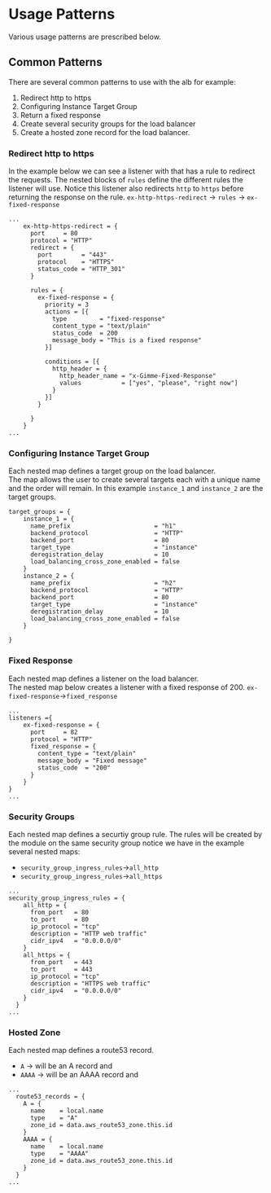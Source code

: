# Usage Patterns

Various usage patterns are prescribed below.

## Common Patterns
There are several common patterns to use with the alb for example:              
1. Redirect http to https               
2. Configuring Instance Target Group           
3. Return a fixed response              
4. Create several security groups for the load balancer             
5. Create a hosted zone record for the load balancer.           

### Redirect http to https
In the example below we can see a listener with that has a rule to redirect the requests.
The nested blocks of `rules` define the different rules the listener will use. Notice this listener also redirects `http` to `https` before returning the response on the rule.
`ex-http-https-redirect` -> `rules` -> `ex-fixed-response`
```hcl
...
    ex-http-https-redirect = {
      port     = 80
      protocol = "HTTP"
      redirect = {
        port        = "443"
        protocol    = "HTTPS"
        status_code = "HTTP_301"
      }

      rules = {
        ex-fixed-response = {
          priority = 3
          actions = [{
            type         = "fixed-response"
            content_type = "text/plain"
            status_code  = 200
            message_body = "This is a fixed response"
          }]

          conditions = [{
            http_header = {
              http_header_name = "x-Gimme-Fixed-Response"
              values           = ["yes", "please", "right now"]
            }
          }]
        }

      }
    }
...
```
### Configuring Instance Target Group
Each nested map defines a target group on the load balancer.                    
The map allows the user to create several targets each with a unique name and the order will remain. In this example `instance_1` and `instance_2` are the target groups.

```hcl
target_groups = {
    instance_1 = {
      name_prefix                       = "h1"
      backend_protocol                  = "HTTP"
      backend_port                      = 80
      target_type                       = "instance"
      deregistration_delay              = 10
      load_balancing_cross_zone_enabled = false
    }
    instance_2 = {
      name_prefix                       = "h2"
      backend_protocol                  = "HTTP"
      backend_port                      = 80
      target_type                       = "instance"
      deregistration_delay              = 10
      load_balancing_cross_zone_enabled = false
    }

}
```
### Fixed Response
Each nested map defines a listener on the load balancer.                    
The nested map below creates a listener with a fixed response of 200.
`ex-fixed-response`->`fixed_response`                

```hcl
...
listeners ={
    ex-fixed-response = {
      port     = 82
      protocol = "HTTP"
      fixed_response = {
        content_type = "text/plain"
        message_body = "Fixed message"
        status_code  = "200"
      }
    }
}
...
```
### Security Groups
Each nested map defines a securtiy group rule. The rules will be created by the module on the same security group
notice we have in the example several nested maps:              
* `security_group_ingress_rules`->`all_http`                
* `security_group_ingress_rules`->`all_https`  
```hcl
...
security_group_ingress_rules = {
    all_http = {
      from_port   = 80
      to_port     = 80
      ip_protocol = "tcp"
      description = "HTTP web traffic"
      cidr_ipv4   = "0.0.0.0/0"
    }
    all_https = {
      from_port   = 443
      to_port     = 443
      ip_protocol = "tcp"
      description = "HTTPS web traffic"
      cidr_ipv4   = "0.0.0.0/0"
    }
  }
...
```
### Hosted Zone
Each nested map defines a route53 record.                    
* `A` -> will be an A record and 
* `AAAA` -> will be an AAAA record and 
```hcl
...
  route53_records = {
    A = {
      name    = local.name
      type    = "A"
      zone_id = data.aws_route53_zone.this.id
    }
    AAAA = {
      name    = local.name
      type    = "AAAA"
      zone_id = data.aws_route53_zone.this.id
    }
  }
...
```